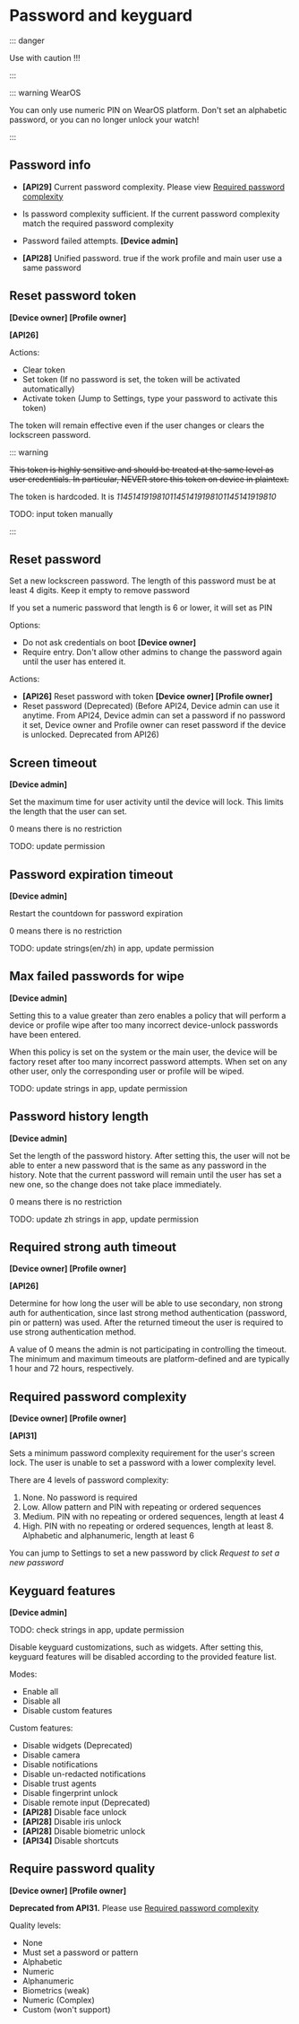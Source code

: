 # Password and keyguard

::: danger

Use with caution !!!

:::

::: warning WearOS

You can only use numeric PIN on WearOS platform. Don't set an alphabetic password, or you can no longer unlock your watch!

:::

<h2 id="PasswordInfo">Password info</h2>

- **[API29]** Current password complexity. Please view [Required password complexity](#RequiredPasswordComplexity)

- Is password complexity sufficient. If the current password complexity match the required password complexity

- Password failed attempts. **[Device admin]**

- **[API28]** Unified password. true if the work profile and main user use a same password

## Reset password token

**[Device owner] [Profile owner]**

**[API26]**

Actions:

- Clear token
- Set token (If no password is set, the token will be activated automatically)
- Activate token (Jump to Settings, type your password to activate this token)

The token will remain effective even if the user changes or clears the lockscreen password.

::: warning

~~This token is highly sensitive and should be treated at the same level as user credentials. In particular, NEVER store this token on device in plaintext.~~

The token is hardcoded. It is *114514191981011451419198101145141919810*

TODO: input token manually

:::

## Reset password

Set a new lockscreen password. The length of this password must be at least 4 digits. Keep it empty to remove password

If you set a numeric password that length is 6 or lower, it will set as PIN

Options: 

- Do not ask credentials on boot **[Device owner]**
- Require entry. Don't allow other admins to change the password again until the user has entered it.

Actions: 

- **[API26]** Reset password with token **[Device owner] [Profile owner]**
- Reset password (Deprecated) (Before API24, Device admin can use it anytime. From API24, Device admin can set a password if no password it set, Device owner and Profile owner can reset password if the device is unlocked. Deprecated from API26)

## Screen timeout

**[Device admin]**

Set the maximum time for user activity until the device will lock. This limits the length that the user can set.

0 means there is no restriction

TODO: update permission

## Password expiration timeout

**[Device admin]**

Restart the countdown for password expiration

0 means there is no restriction

TODO: update strings(en/zh) in app, update permission

## Max failed passwords for wipe

**[Device admin]**

Setting this to a value greater than zero enables a policy that will perform a device or profile wipe after too many incorrect device-unlock passwords have been entered.

When this policy is set on the system or the main user, the device will be factory reset after too many incorrect password attempts. When set on any other user, only the corresponding user or profile will be wiped.

TODO: update strings in app, update permission

## Password history length

**[Device admin]**

Set the length of the password history.
After setting this, the user will not be able to enter a new password that is the same as any password in the history. Note that the current password will remain until the user has set a new one, so the change does not take place immediately.

0 means there is no restriction

TODO: update zh strings in app, update permission

## Required strong auth timeout

**[Device owner] [Profile owner]**

**[API26]**

Determine for how long the user will be able to use secondary, non strong auth for authentication, since last strong method authentication (password, pin or pattern) was used. After the returned timeout the user is required to use strong authentication method.

A value of 0 means the admin is not participating in controlling the timeout. The minimum and maximum timeouts are platform-defined and are typically 1 hour and 72 hours, respectively.

<h2 id="RequiredPasswordComplexity">Required password complexity</h2>

**[Device owner] [Profile owner]**

**[API31]**

Sets a minimum password complexity requirement for the user's screen lock. The user is unable to set a password with a lower complexity level.

There are 4 levels of password complexity: 

1. None. No password is required
2. Low. Allow pattern and PIN with repeating or ordered sequences
3. Medium. PIN with no repeating or ordered sequences, length at least 4
4. High. PIN with no repeating or ordered sequences, length at least 8. Alphabetic and alphanumeric, length at least 6

You can jump to Settings to set a new password by click _Request to set a new password_

## Keyguard features

**[Device admin]**

TODO: check strings in app, update permission

Disable keyguard customizations, such as widgets. After setting this, keyguard features will be disabled according to the provided feature list.

Modes: 

- Enable all
- Disable all
- Disable custom features

Custom features:

- Disable widgets (Deprecated)
- Disable camera
- Disable notifications
- Disable un-redacted notifications
- Disable trust agents
- Disable fingerprint unlock
- Disable remote input (Deprecated)
- **[API28]** Disable face unlock
- **[API28]** Disable iris unlock
- **[API28]** Disable biometric unlock
- **[API34]** Disable shortcuts

## Require password quality

**[Device owner] [Profile owner]**

**Deprecated from API31.** Please use [Required password complexity](#RequiredPasswordComplexity)

Quality levels:

- None
- Must set a password or pattern
- Alphabetic
- Numeric
- Alphanumeric
- Biometrics (weak)
- Numeric (Complex)
- Custom (won't support)

